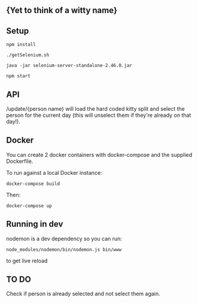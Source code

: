 ## {Yet to think of a witty name}

## Setup

`
npm install
`

`
./getSelenium.sh
`

`
java -jar selenium-server-standalone-2.46.0.jar
`

`
npm start
`

## API
/update/{person name} will load the hard coded kitty split and select the person for the current day (this will unselect them if they're already on that day!).

## Docker

You can create 2 docker containers with docker-compose and the supplied Dockerfile.

To run against a local Docker instance:

`
docker-compose build
`

Then:

`docker-compose up
`

## Running in dev

nodemon is a dev dependency so you can run:

`
node_modules/nodemon/bin/nodemon.js bin/www
`

to get live reload

## TO DO

Check if person is already selected and not select them again.